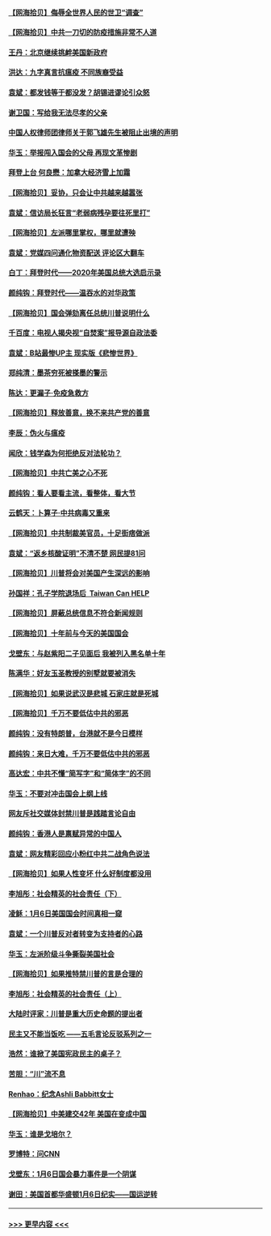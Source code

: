 #### [【网海拾贝】侮辱全世界人民的世卫“调查”](../pages/nsc993/n12727884.md?t=02030351) 
#### [【网海拾贝】中共一刀切的防疫措施非常不人道](../pages/nsc993/n12724879.md?t=02030351) 
#### [王丹：北京继续挑衅美国新政府](../pages/nsc993/n12722456.md?t=02030351) 
#### [洪达：九字真言抗瘟疫 不同族裔受益](../pages/nsc993/n12722448.md?t=02030351) 
#### [袁斌：都发钱等于都没发？胡锡进谬论引众怒](../pages/nsc993/n12722393.md?t=02030351) 
#### [谢卫国：写给我无法尽孝的父亲](../pages/nsc993/n12720325.md?t=02030351) 
#### [中国人权律师团律师关于郭飞雄先生被阻止出境的声明](../pages/nsc993/n12720203.md?t=02030351) 
#### [华玉：举报闯入国会的父母 再现文革惨剧](../pages/nsc993/n12719070.md?t=02030351) 
#### [拜登上台 何良懋：加拿大经济雪上加霜](../pages/nsc993/n12718943.md?t=02030351) 
#### [【网海拾贝】妥协，只会让中共越来越嚣张](../pages/nsc993/n12717392.md?t=02030351) 
#### [袁斌：信访局长狂言“老弱病残孕要往死里打”](../pages/nsc993/n12717343.md?t=02030351) 
#### [【网海拾贝】左派哪里掌权，哪里就遭殃](../pages/nsc993/n12715009.md?t=02030351) 
#### [袁斌：党媒四问通化物资配送 评论区大翻车](../pages/nsc993/n12714950.md?t=02030351) 
#### [白丁：拜登时代——2020年美国总统大选启示录](../pages/nsc993/n12714920.md?t=02030351) 
#### [颜纯钩：拜登时代——温吞水的对华政策](../pages/nsc993/n12713245.md?t=02030351) 
#### [【网海拾贝】国会弹劾离任总统川普说明什么](../pages/nsc993/n12712816.md?t=02030351) 
#### [千百度：电视人揭央视“自焚案”报导源自政法委](../pages/nsc993/n12709760.md?t=02030351) 
#### [袁斌：B站最惨UP主 现实版《悲惨世界》](../pages/nsc993/n12709686.md?t=02030351) 
#### [郑纯清：墨茶穷死被搽墨的警示](../pages/nsc993/n12709262.md?t=02030351) 
#### [陈达：更漏子·免疫急救方](../pages/nsc993/n12709244.md?t=02030351) 
#### [【网海拾贝】释放善意，换不来共产党的善意](../pages/nsc993/n12708361.md?t=02030351) 
#### [李辰：伪火与瘟疫](../pages/nsc993/n12707981.md?t=02030351) 
#### [闻欣：钱学森为何拒绝反对法轮功？](../pages/nsc993/n12707407.md?t=02030351) 
#### [【网海拾贝】中共亡美之心不死](../pages/nsc993/n12707621.md?t=02030351) 
#### [颜纯钩：看人要看主流，看整体，看大节](../pages/nsc993/n12707536.md?t=02030351) 
#### [云鹤天：卜算子‧中共病毒又重来](../pages/nsc993/n12707408.md?t=02030351) 
#### [【网海拾贝】中共制裁美官员，十足街痞做派](../pages/nsc993/n12705115.md?t=02030351) 
#### [袁斌：“返乡核酸证明”不清不楚 网民提81问](../pages/nsc993/n12704982.md?t=02030351) 
#### [【网海拾贝】川普将会对美国产生深远的影响](../pages/nsc993/n12703045.md?t=02030351) 
#### [孙国祥：孔子学院退场后  Taiwan Can HELP](../pages/nsc993/n12702430.md?t=02030351) 
#### [【网海拾贝】屏蔽总统信息不符合新闻规则](../pages/nsc993/n12699998.md?t=02030351) 
#### [【网海拾贝】十年前与今天的美国国会](../pages/nsc993/n12696993.md?t=02030351) 
#### [戈壁东：与赵紫阳二子见面后 我被列入黑名单十年](../pages/nsc993/n12696215.md?t=02030351) 
#### [陈满华：好友玉圣教授的别墅就要被消失](../pages/nsc993/n12695411.md?t=02030351) 
#### [【网海拾贝】如果说武汉是悲城 石家庄就是死城](../pages/nsc993/n12694589.md?t=02030351) 
#### [【网海拾贝】千万不要低估中共的邪恶](../pages/nsc993/n12692771.md?t=02030351) 
#### [颜纯钩：没有特朗普，台港就不是今日模样](../pages/nsc993/n12692678.md?t=02030351) 
#### [颜纯钩：来日大难，千万不要低估中共的邪恶](../pages/nsc993/n12692080.md?t=02030351) 
#### [高达宏：中共不懂“简写字”和“简体字”的不同](../pages/nsc993/n12692068.md?t=02030351) 
#### [华玉：不要对冲击国会上纲上线](../pages/nsc993/n12689948.md?t=02030351) 
#### [网友斥社交媒体封禁川普是践踏言论自由](../pages/nsc993/n12687482.md?t=02030351) 
#### [颜纯钩：香港人是禀赋异常的中国人](../pages/nsc993/n12685142.md?t=02030351) 
#### [袁斌：网友精彩回应小粉红中共二战角色说法](../pages/nsc993/n12684994.md?t=02030351) 
#### [【网海拾贝】如果人性变坏 什么好制度都没用](../pages/nsc993/n12683000.md?t=02030351) 
#### [李旭彤：社会精英的社会责任（下）](../pages/nsc993/n12680604.md?t=02030351) 
#### [凌稣：1月6日美国国会时间真相一窥](../pages/nsc993/n12682780.md?t=02030351) 
#### [袁斌：一个川普反对者转变为支持者的心路](../pages/nsc993/n12682700.md?t=02030351) 
#### [华玉：左派阶级斗争撕裂美国社会](../pages/nsc993/n12681226.md?t=02030351) 
#### [【网海拾贝】如果推特禁川普的言是合理的](../pages/nsc993/n12681232.md?t=02030351) 
#### [李旭彤：社会精英的社会责任（上）](../pages/nsc993/n12680501.md?t=02030351) 
#### [大陆时评家：川普是重大历史命题的提出者](../pages/nsc993/n12679904.md?t=02030351) 
#### [民主又不能当饭吃 ——五毛言论反驳系列之一](../pages/nsc993/n12679877.md?t=02030351) 
#### [浩然：谁掀了美国宪政民主的桌子？](../pages/nsc993/n12679850.md?t=02030351) 
#### [苦胆：“川”流不息](../pages/nsc993/n12678388.md?t=02030351) 
#### [Renhao：纪念Ashli Babbitt女士](../pages/nsc993/n12678359.md?t=02030351) 
#### [【网海拾贝】中美建交42年 美国在变成中国](../pages/nsc993/n12678324.md?t=02030351) 
#### [华玉：谁是戈培尔？](../pages/nsc993/n12677515.md?t=02030351) 
#### [罗博特：问CNN](../pages/nsc993/n12677172.md?t=02030351) 
#### [戈壁东：1月6日国会暴力事件是一个阴谋](../pages/nsc993/n12674639.md?t=02030351) 
#### [谢田：美国首都华盛顿1月6日纪实——国运逆转](../pages/nsc993/n12673190.md?t=02030351) 

----
#### [ >>> 更早内容 <<< ](../indexes/nsc993-earlier.md)
